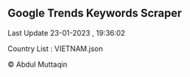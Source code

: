 

## Google Trends Keywords Scraper 
 
Last Update 23-01-2023 , 19:36:02

Country List :
VIETNAM.json



© Abdul Muttaqin 

